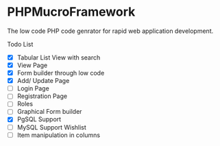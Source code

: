 # PHPMucroFramework
The low code PHP code genrator for rapid web application development.

Todo List
- [x] Tabular List View with search
- [x] View Page
- [x] Form builder through low code
- [x] Add/ Update Page
- [ ] Login Page
- [ ] Registration Page
- [ ] Roles
- [ ] Graphical Form builder
- [x] PgSQL Support
- [ ] MySQL Support
Wishlist
- [ ] Item manipulation in columns

